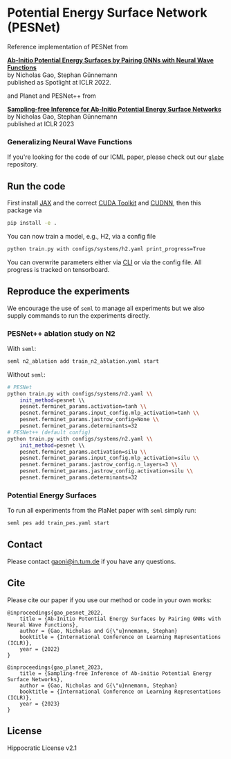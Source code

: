 # Potential Energy Surface Network (PESNet)

Reference implementation of PESNet from <br>

<b>[Ab-Initio Potential Energy Surfaces by Pairing GNNs with Neural Wave Functions](https://openreview.net/forum?id=apv504XsysP)</b> <br/>
by Nicholas Gao, Stephan Günnemann<br/>
published as Spotlight at ICLR 2022.

and Planet and PESNet++ from

<b>[Sampling-free Inference for Ab-Initio Potential Energy Surface Networks](https://openreview.net/forum?id=Tuk3Pqaizx)</b> <br>
by Nicholas Gao, Stephan Günnemann <br>
published at ICLR 2023

### Generalizing Neural Wave Functions
If you're looking for the code of our ICML paper, please check out our [`globe`](https://github.com/n-gao/globe) repository.

## Run the code
First install [JAX](https://github.com/google/jax) and the correct [CUDA Toolkit](https://anaconda.org/anaconda/cudatoolkit) and [CUDNN](https://anaconda.org/anaconda/cudnn), then this package via
```bash
pip install -e .
```
You can now train a model, e.g., H2, via a config file
```bash
python train.py with configs/systems/h2.yaml print_progress=True
```
You can overwrite parameters either via [CLI](https://sacred.readthedocs.io/en/stable/command_line.html) or via the config file.
All progress is tracked on tensorboard.

## Reproduce the experiments
We encourage the use of `seml` to manage all experiments but we also supply commands to run the experiments directly.

### PESNet++ ablation study on N2
With `seml`:
```bash
seml n2_ablation add train_n2_ablation.yaml start
```
Without `seml`:
```bash
# PESNet
python train.py with configs/systems/n2.yaml \\
    init_method=pesnet \\
    pesnet.ferminet_params.activation=tanh \\
    pesnet.ferminet_params.input_config.mlp_activation=tanh \\
    pesnet.ferminet_params.jastrow_config=None \\
    pesnet.ferminet_params.determinants=32
# PESNet++ (default config)
python train.py with configs/systems/n2.yaml \\
    init_method=pesnet \\
    pesnet.ferminet_params.activation=silu \\
    pesnet.ferminet_params.input_config.mlp_activation=silu \\
    pesnet.ferminet_params.jastrow_config.n_layers=3 \\
    pesnet.ferminet_params.jastrow_config.activation=silu \\
    pesnet.ferminet_params.determinants=32
```

### Potential Energy Surfaces
To run all experiments from the PlaNet paper with `seml` simply run:
```bash
seml pes add train_pes.yaml start
```

## Contact
Please contact [gaoni@in.tum.de](mailto:gaoni@in.tum.de) if you have any questions.

## Cite
Please cite our paper if you use our method or code in your own works:
```
@inproceedings{gao_pesnet_2022,
    title = {Ab-Initio Potential Energy Surfaces by Pairing GNNs with Neural Wave Functions},
    author = {Gao, Nicholas and G{\"u}nnemann, Stephan}
    booktitle = {International Conference on Learning Representations (ICLR)},
    year = {2022}
}
```
```
@inproceedings{gao_planet_2023,
    title = {Sampling-free Inference of Ab-initio Potential Energy Surface Networks},
    author = {Gao, Nicholas and G{\"u}nnemann, Stephan}
    booktitle = {International Conference on Learning Representations (ICLR)},
    year = {2023}
}
```

## License
Hippocratic License v2.1
